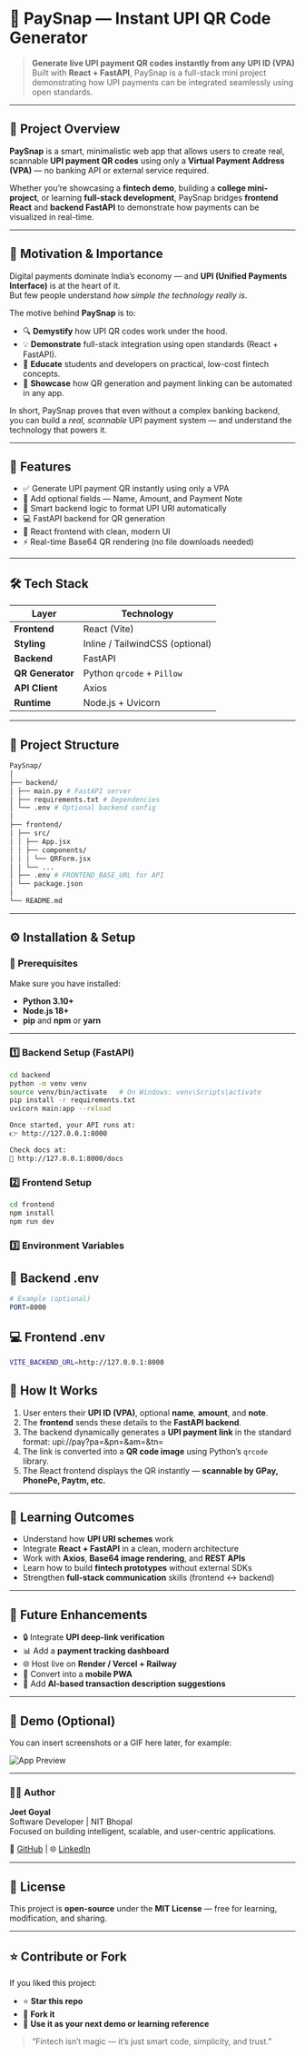 # 💸 PaySnap — Instant UPI QR Code Generator

> **Generate live UPI payment QR codes instantly from any UPI ID (VPA)**  
> Built with **React + FastAPI**, PaySnap is a full-stack mini project demonstrating how UPI payments can be integrated seamlessly using open standards.

---

## 🚀 Project Overview

**PaySnap** is a smart, minimalistic web app that allows users to create real, scannable **UPI payment QR codes** using only a **Virtual Payment Address (VPA)** — no banking API or external service required.

Whether you’re showcasing a **fintech demo**, building a **college mini-project**, or learning **full-stack development**, PaySnap bridges **frontend React** and **backend FastAPI** to demonstrate how payments can be visualized in real-time.

---

## 🎯 Motivation & Importance

Digital payments dominate India’s economy — and **UPI (Unified Payments Interface)** is at the heart of it.  
But few people understand *how simple the technology really is*.

The motive behind **PaySnap** is to:
- 🔍 **Demystify** how UPI QR codes work under the hood.  
- 💡 **Demonstrate** full-stack integration using open standards (React + FastAPI).  
- 🧠 **Educate** students and developers on practical, low-cost fintech concepts.  
- 🚀 **Showcase** how QR generation and payment linking can be automated in any app.

In short, PaySnap proves that even without a complex banking backend, you can build a *real, scannable* UPI payment system — and understand the technology that powers it.

---

## 🧩 Features

- ✅ Generate UPI payment QR instantly using only a VPA  
- 🧾 Add optional fields — Name, Amount, and Payment Note  
- 🧠 Smart backend logic to format UPI URI automatically  
- 💻 FastAPI backend for QR generation  
- 🎨 React frontend with clean, modern UI  
- ⚡ Real-time Base64 QR rendering (no file downloads needed)

---

## 🛠️ Tech Stack

| Layer | Technology |
|-------|-------------|
| **Frontend** | React (Vite) |
| **Styling** | Inline / TailwindCSS (optional) |
| **Backend** | FastAPI |
| **QR Generator** | Python `qrcode` + `Pillow` |
| **API Client** | Axios |
| **Runtime** | Node.js + Uvicorn |

---

## 🧱 Project Structure

```bash
PaySnap/
│
├── backend/
│ ├── main.py # FastAPI server
│ ├── requirements.txt # Dependencies
│ └── .env # Optional backend config
│
├── frontend/
│ ├── src/
│ │ ├── App.jsx
│ │ ├── components/
│ │ │ └── QRForm.jsx
│ │ └── ...
│ ├── .env # FRONTEND_BASE_URL for API
│ └── package.json
│
└── README.md
```

---

## ⚙️ Installation & Setup

### 🧠 Prerequisites
Make sure you have installed:
- **Python 3.10+**
- **Node.js 18+**
- **pip** and **npm** or **yarn**

---

### 1️⃣ Backend Setup (FastAPI)
```bash
cd backend
python -m venv venv
source venv/bin/activate   # On Windows: venv\Scripts\activate
pip install -r requirements.txt
uvicorn main:app --reload
```

```bash
Once started, your API runs at:
👉 http://127.0.0.1:8000

Check docs at:
📘 http://127.0.0.1:8000/docs
```

### 2️⃣ Frontend Setup

```bash
cd frontend
npm install
npm run dev
```

### 3️⃣ Environment Variables

## 📍 Backend .env

```bash
# Example (optional)
PORT=8000
```

## 💻 Frontend .env

```bash
VITE_BACKEND_URL=http://127.0.0.1:8000
```

## 🧪 How It Works

1. User enters their **UPI ID (VPA)**, optional **name**, **amount**, and **note**.  
2. The **frontend** sends these details to the **FastAPI backend**.  
3. The backend dynamically generates a **UPI payment link** in the standard format:
   upi://pay?pa=<VPA>&pn=<Name>&am=<Amount>&tn=<Note>
4. The link is converted into a **QR code image** using Python’s `qrcode` library.  
5. The React frontend displays the QR instantly — **scannable by GPay, PhonePe, Paytm, etc.**

---

## 🧠 Learning Outcomes

- Understand how **UPI URI schemes** work  
- Integrate **React + FastAPI** in a clean, modern architecture  
- Work with **Axios**, **Base64 image rendering**, and **REST APIs**  
- Learn how to build **fintech prototypes** without external SDKs  
- Strengthen **full-stack communication** skills (frontend ↔ backend)

---

## 🌟 Future Enhancements

- 🔒 Integrate **UPI deep-link verification**  
- 📊 Add a **payment tracking dashboard**  
- 🌐 Host live on **Render / Vercel + Railway**  
- 📱 Convert into a **mobile PWA**  
- 🤖 Add **AI-based transaction description suggestions**

---

## 📸 Demo (Optional)

You can insert screenshots or a GIF here later, for example:

![App Preview](./assets/demo.gif)

---

### 👨‍💻 Author  
**Jeet Goyal**  
Software Developer | NIT Bhopal  
Focused on building intelligent, scalable, and user-centric applications.

 

🔗 [GitHub](https://github.com/jeetgoyal80) | 🌐 [LinkedIn](https://www.linkedin.com/in/jeet-goyal-95bb21285)

---

## 🏁 License

This project is **open-source** under the **MIT License** — free for learning, modification, and sharing.

---

## ⭐ Contribute or Fork

If you liked this project:

- ⭐ **Star this repo**  
- 🍴 **Fork it**  
- 🧠 **Use it as your next demo or learning reference**

> “Fintech isn’t magic — it’s just smart code, simplicity, and trust.”
   




